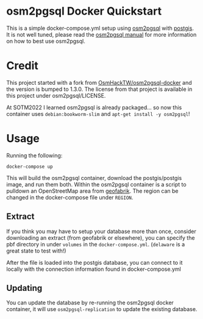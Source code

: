 # osm2pgsql Docker Quickstart

This is a simple docker-compose.yml setup using [osm2pgsql](https://github.com/openstreetmap/osm2pgsql) with [postgis](http://postgis.net/). It is not well tuned, please read the [osm2pgsql manual](https://osm2pgsql.org/doc/manual.html) for more information on how to best use osm2pgsql.

# Credit
This project started with a fork from [OsmHackTW/osm2pgsql-docker](https://github.com/OsmHackTW/osm2pgsql-docker) and the version is bumped to 1.3.0. The license from that project is available in this project under osm2pgsql/LICENSE.

At SOTM2022 I learned osm2pgsql is already packaged... so now this container
uses `debian:bookworm-slim` and `apt-get install -y osm2pgsql`!

# Usage

Running the following:

```
docker-compose up
```

This will build the osm2pgsql container, download the postgis/postgis image, and run them both. Within the osm2pgsql container is a script to pulldown an OpenStreetMap area from [geofabrik](https://download.geofabrik.de/). The region can be changed in the docker-compose file under `REGION`.

## Extract

If you think you may have to setup your database more than once, consider downloading an
extract (from geofabrik or elsewhere), you can specify the pbf directory in under `volumes` in the `docker-compose.yml`. (`delaware` is a great state to test with!)

After the file is loaded into the postgis database, you can connect to it locally with the connection information found in docker-compose.yml

## Updating
You can update the database by re-running the osm2pgsql docker container, it will use 
`osm2pgsql-replication` to update the existing database.